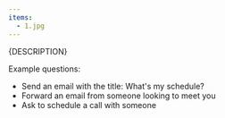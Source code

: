 ```yaml
---
items:
  - 1.jpg
---
```


{DESCRIPTION}

Example questions:

- Send an email with the title: What's my schedule?
- Forward an email from someone looking to meet you
- Ask to schedule a call with someone
